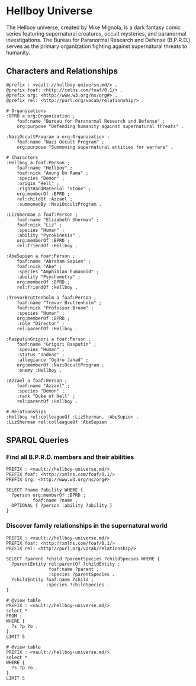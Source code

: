 # Hellboy Universe

The Hellboy universe, created by Mike Mignola, is a dark fantasy comic series featuring supernatural creatures, occult mysteries, and paranormal investigations. The Bureau for Paranormal Research and Defense (B.P.R.D.) serves as the primary organization fighting against supernatural threats to humanity.

## Characters and Relationships

```turtle
@prefix : <vault://hellboy-universe.md/> .
@prefix foaf: <http://xmlns.com/foaf/0.1/> .
@prefix org: <http://www.w3.org/ns/org#> .
@prefix rel: <http://purl.org/vocab/relationship/> .

# Organizations 
:BPRD a org:Organization ;
    foaf:name "Bureau for Paranormal Research and Defense" ;
    org:purpose "Defending humanity against supernatural threats" .

:NaziOccultProgram a org:Organization ;
    foaf:name "Nazi Occult Program" ;
    org:purpose "Summoning supernatural entities for warfare" .

# Characters
:Hellboy a foaf:Person ;
    foaf:name "Hellboy" ;
    foaf:nick "Anung Un Rama" ;
    :species "Demon" ;
    :origin "Hell" ;
    :rightHandMaterial "Stone" ;
    org:memberOf :BPRD ;
    rel:childOf :Azzael ;
    :summonedBy :NaziOccultProgram .

:LizSherman a foaf:Person ;
    foaf:name "Elizabeth Sherman" ;
    foaf:nick "Liz" ;
    :species "Human" ;
    :ability "Pyrokinesis" ;
    org:memberOf :BPRD ;
    rel:friendOf :Hellboy .

:AbeSupien a foaf:Person ;
    foaf:name "Abraham Sapien" ;
    foaf:nick "Abe" ;
    :species "Amphibian humanoid" ;
    :ability "Psychometry" ;
    org:memberOf :BPRD ;
    rel:friendOf :Hellboy .

:TrevorBruttenholm a foaf:Person ;
    foaf:name "Trevor Bruttenholm" ;
    foaf:nick "Professor Broom" ;
    :species "Human" ;
    org:memberOf :BPRD ;
    :role "Director" ;
    rel:parentOf :Hellboy .

:RasputinGrigori a foaf:Person ;
    foaf:name "Grigori Rasputin" ;
    :species "Human" ;
    :status "Undead" ;
    :allegiance "Ogdru Jahad" ;
    org:memberOf :NaziOccultProgram ;
    :enemy :Hellboy .

:Azzael a foaf:Person ;
    foaf:name "Azzael" ;
    :species "Demon" ;
    :rank "Duke of Hell" ;
    rel:parentOf :Hellboy .

# Relationships
:Hellboy rel:colleagueOf :LizSherman, :AbeSupien .
:LizSherman rel:colleagueOf :AbeSupien .
```

## SPARQL Queries

### Find all B.P.R.D. members and their abilities

```sparql
PREFIX : <vault://hellboy-universe.md/>
PREFIX foaf: <http://xmlns.com/foaf/0.1/>
PREFIX org: <http://www.w3.org/ns/org#>

SELECT ?name ?ability WHERE {
  ?person org:memberOf :BPRD ;
          foaf:name ?name .
  OPTIONAL { ?person :ability ?ability }
}
```

### Discover family relationships in the supernatural world

```sparql
PREFIX : <vault://hellboy-universe.md/>
PREFIX foaf: <http://xmlns.com/foaf/0.1/>
PREFIX rel: <http://purl.org/vocab/relationship/>

SELECT ?parent ?child ?parentSpecies ?childSpecies WHERE {
  ?parentEntity rel:parentOf ?childEntity ;
                foaf:name ?parent ;
                :species ?parentSpecies .
  ?childEntity foaf:name ?child ;
               :species ?childSpecies .
}
```

```sparql
# @view table
PREFIX : <vault://hellboy-universe.md/>
select *
FROM :
WHERE {
  ?s ?p ?o .
}
LIMIT 5
```

```sparql
# @view table
PREFIX : <vault://hellboy-universe.md/>
select *
WHERE {
  ?s ?p ?o .
}
LIMIT 5
```


